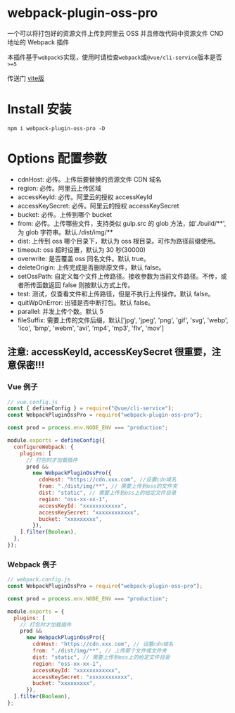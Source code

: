 # webpack-plugin-oss-pro

一个可以将打包好的资源文件上传到阿里云 OSS 并且修改代码中资源文件 CND 地址的 Webpack 插件

本插件基于`webpack5`实现，使用时请检查`webpack`或`@vue/cli-service`版本是否`>=5`

传送门
[vite版](https://github.com/qiuwenxing/vite-plugin-oss-pro)

# Install 安装

```
npm i webpack-plugin-oss-pro -D
```

# Options 配置参数

- cdnHost: 必传。上传后要替换的资源文件 CDN 域名
- region: 必传。阿里云上传区域
- accessKeyId: 必传。阿里云的授权 accessKeyId
- accessKeySecret: 必传。阿里云的授权 accessKeySecret
- bucket: 必传。上传到哪个 bucket
- from: 必传。上传哪些文件，支持类似 gulp.src 的 glob 方法，如'./build/\*\*', 为 glob 字符串。默认./dist/img/\*\*
- dist: 上传到 oss 哪个目录下，默认为 oss 根目录。可作为路径前缀使用。
- timeout: oss 超时设置，默认为 30 秒(30000)
- overwrite: 是否覆盖 oss 同名文件。默认 true。
- deleteOrigin: 上传完成是否删除原文件，默认 false。
- setOssPath: 自定义每个文件上传路径。接收参数为当前文件路径。不传，或者所传函数返回 false 则按默认方式上传。
- test: 测试，仅查看文件和上传路径，但是不执行上传操作。默认 false。
- quitWpOnError: 出错是否中断打包。默认 false。
- parallel: 并发上传个数。默认 5
- fileSuffix: 需要上传的文件后缀，默认['jpg', 'jpeg', 'png', 'gif', 'svg', 'webp', 'ico', 'bmp', 'webm', 'avi', 'mp4', 'mp3', 'flv', 'mov']

## 注意: accessKeyId, accessKeySecret 很重要，注意保密!!!

### Vue 例子

```javascript
// vue.config.js
const { defineConfig } = require("@vue/cli-service");
const WebpackPluginOssPro = require("webpack-plugin-oss-pro");

const prod = process.env.NODE_ENV === "production";

module.exports = defineConfig({
  configureWebpack: {
    plugins: [
      // 打包时才加载插件
      prod &&
        new WebpackPluginOssPro({
          cdnHost: "https://cdn.xxx.com", //设置cdn域名
          from: "./dist/img/**", // 需要上传到oss的文件夹
          dist: "static", // 需要上传到oss上的给定文件目录
          region: "oss-xx-xx-1",
          accessKeyId: "xxxxxxxxxxxx",
          accessKeySecret: "xxxxxxxxxxxx",
          bucket: "xxxxxxxxx",
        }),
    ].filter(Boolean),
  },
});
```

### Webpack 例子

```javascript
// webpack.config.js
const WebpackPluginOssPro = require("webpack-plugin-oss-pro");

const prod = process.env.NODE_ENV === "production";

module.exports = {
  plugins: [
    // 打包时才加载插件
    prod &&
      new WebpackPluginOssPro({
        cdnHost: "https://cdn.xxx.com", // 设置cdn域名
        from: "./dist/img/**", // 上传那个文件或文件夹
        dist: "static", // 需要上传到oss上的给定文件目录
        region: "oss-xx-xx-1",
        accessKeyId: "xxxxxxxxxxxx",
        accessKeySecret: "xxxxxxxxxxxx",
        bucket: "xxxxxxxxx",
      }),
  ].filter(Boolean),
};
```
